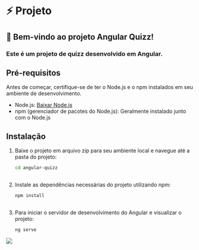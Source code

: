 # ⚡ Projeto
## 🚀 Bem-vindo ao projeto Angular Quizz! 
### Este é um projeto de quizz desenvolvido em Angular. 
## Pré-requisitos

Antes de começar, certifique-se de ter o Node.js e o npm instalados em seu ambiente de desenvolvimento.

- Node.js: [Baixar Node.js](https://nodejs.org/)
- npm (gerenciador de pacotes do Node.js): Geralmente instalado junto com o Node.js

## Instalação

1. Baixe o projeto em arquivo zip para seu ambiente local e
navegue até a pasta do projeto:

   ```bash
   cd angular-quizz
      
2. Instale as dependências necessárias do projeto utilizando npm:

   ```bash
   npm install
      
3. Para iniciar o servidor de desenvolvimento do Angular e visualizar o projeto:

   ```bash
   ng serve

<img src="src/assets/images/quizz.jpg" />
